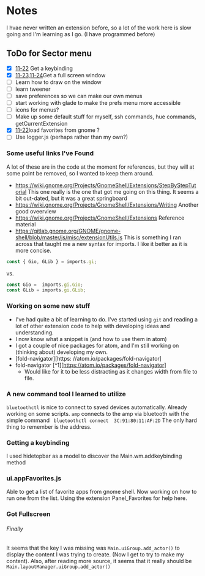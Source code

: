 # Notes

I hvae never written an extension before, so a lot of the work here is slow going and I'm learning as I go. (I have programmed before)
## ToDo for Sector menu
- [x] [11-22](#getting-a-keybinding) Get a keybinding
- [X] [11-23,11-24](#got-fullscreen)Get a full screen window
- [ ] Learn how to draw on the window
- [ ] learn tweener
- [ ] save preferences so we can make our own menus
- [ ] start working with glade to make the prefs menu more accessible
- [ ] icons for menus?
- [ ] Make up some default stuff for myself, ssh commands, hue commands, getCurrentExtension
- [x] [11-22](ui.appFavorites.js)load favorites from gnome ?
- [ ] Use logger.js (perhaps rather than my own?)

### Some useful links I've Found
A lot of these are in the code at the moment for references, but they will at some point be removed, so I wanted to keep them around.
* https://wiki.gnome.org/Projects/GnomeShell/Extensions/StepByStepTutorial This one really is the one that got me going on this thing. It seems a bit out-dated, but it was a great springboard
* https://wiki.gnome.org/Projects/GnomeShell/Extensions/Writing Another good oveerview
* https://wiki.gnome.org/Projects/GnomeShell/Extensions Reference material
* https://gitlab.gnome.org/GNOME/gnome-shell/blob/master/js/misc/extensionUtils.js This is something I ran across that taught me a new syntax for imports. I like it better as it is more concise.
```JavaScript
const { Gio, GLib } = imports.gi;
```
vs.
```JavaScript
const Gio =  imports.gi.Gio;
const GLib = imports.gi.GLib;
```

### Working on some new stuff
- I've had quite a bit of learning to do. I've started using `git` and reading a lot of other extension code to help with developing ideas and understanding.
- I now know what a snippet is (and how to use them in atom)
- I got a couple of nice packages for atom, and I'm still working on (thinking about) developing my own.
- [fold-navigator][https:   //atom.io/packages/fold-navigator]
- fold-navigator [^1][https://atom.io/packages/fold-navigator]
    - Would like for it to be less distracting as it changes width from file to file.

### A new command tool I learned to utilize
`bluetoothctl` is nice to connect to saved devices automatically. Already working on some scripts.
`amp` connects to the amp via bluetooth with the simple command `
bluetoothctl connect  3C:91:80:11:AF:2D` The only hard thing to remember is the address.



### Getting a keybinding
I used hidetopbar as a model to discover the Main.wm.addkeybinding method

### ui.appFavorites.js
Able to get a list of favorite apps from gnome shell. Now working on how to run one from the list. Using the extension Panel_Favorites for help here.

### Got Fullscreen
###### Finally
It seems that the key I was missing was `Main.uiGroup.add_actor()` to display the content I was trying to create. (Now I get to try to make my content). Also, after reading more source, it seems that it really should be `Main.layoutManager.uiGroup.add_actor()`

